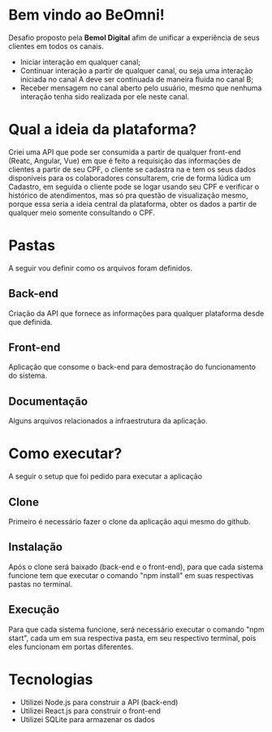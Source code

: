 # Bem vindo ao BeOmni!

Desafio proposto pela **Bemol Digital** afim de unificar a experiência de seus clientes em todos os canais.
- Iniciar interação em qualquer canal;
- Continuar interação a partir de qualquer canal, ou seja uma interação iniciada no canal A deve ser continuada de maneira fluida no canal B;
- Receber mensagem no canal aberto pelo usuário, mesmo que nenhuma interação tenha sido realizada por ele neste canal.

# Qual a ideia da plataforma?

Criei uma API que pode ser consumida a partir de qualquer front-end (Reatc, Angular, Vue) em que é feito a requisição das informações de clientes a partir de seu CPF, o cliente se cadastra na e tem os seus dados disponíveis para os colaboradores consultarem, crie de forma lúdica um Cadastro, em seguida o cliente pode se logar usando seu CPF e verificar o histórico de atendimentos, mas só pra questão de visualização mesmo, porque essa seria a ideia central da plataforma, obter os dados a partir de qualquer meio somente consultando o CPF.

# Pastas

A seguir vou definir como os arquivos foram definidos.

## Back-end

Criação da API que fornece as informações para qualquer plataforma desde que definida.

## Front-end

Aplicação que consome o back-end para demostração do funcionamento do sistema.

## Documentação

Alguns arquivos relacionados a infraestrutura da aplicação.


# Como executar?

A seguir o setup que foi pedido para executar a aplicação

## Clone

Primeiro é necessário fazer o clone da aplicação aqui mesmo do github.

## Instalação

Após o clone será baixado (back-end e o front-end), para que cada sistema funcione tem que executar o comando "npm install" em suas respectivas pastas no terminal.

## Execução

Para que cada sistema funcione, será necessário executar o comando "npm start", cada um em sua respectiva pasta, em seu respectivo terminal, pois eles funcionam em portas diferentes.

# Tecnologias

- Utilizei Node.js para construir a API (back-end)
- Utilizei React.js para construir o front-end
- Utilizei SQLite para armazenar os dados
